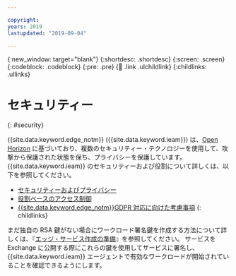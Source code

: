 ```yaml
---

copyright:
years: 2019
lastupdated: "2019-09-04"

---
```


{:new_window: target="blank"}
{:shortdesc: .shortdesc}
{:screen: .screen}
{:codeblock: .codeblock}
{:pre: .pre}
{:child: .link .ulchildlink}
{:childlinks: .ullinks}

# セキュリティー 
{: #security}

{{site.data.keyword.edge_notm}} ({{site.data.keyword.ieam}}) は、[Open Horizon](https://github.com/open-horizon) に基づいており、複数のセキュリティー・テクノロジーを使用して、攻撃から保護された状態を保ち、プライバシーを保護しています。 {{site.data.keyword.ieam}} のセキュリティーおよび役割について詳しくは、以下を参照してください。

* [セキュリティーおよびプライバシー](../OH/docs/user_management/security_privacy.md)
* [役割ベースのアクセス制御](rbac.md)
* [{{site.data.keyword.edge_notm}}GDPR 対応に向けた考慮事項](gdpr.md)
{: childlinks}

まだ独自の RSA 鍵がない場合にワークロード署名鍵を作成する方法について詳しくは、『[エッジ・サービス作成の準備](../developing/service_containers.md)』を参照してください。 サービスを Exchange に公開する際にこれらの鍵を使用してサービスに署名し、{{site.data.keyword.ieam}} エージェントで有効なワークロードが開始されていることを確認できるようにします。
